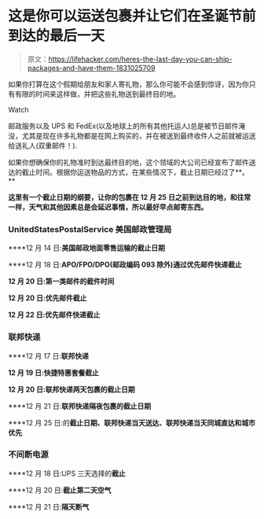 # 这是你可以运送包裹并让它们在圣诞节前到达的最后一天

> 原文：<https://lifehacker.com/heres-the-last-day-you-can-ship-packages-and-have-them-1831025709>

如果你打算在这个假期给朋友和家人寄礼物，那么你可能不会感到惊讶，因为你只有有限的时间来这样做，并把这些礼物送到最终目的地。

Watch

邮政服务以及 UPS 和 FedEx(以及地球上的所有其他托运人)总是被节日邮件淹没，尤其是现在许多礼物都是在网上购买的，并在被送到最终收件人之前就被运送给送礼人(双重邮件！).

如果你想确保你的礼物准时到达最终目的地，这个领域的大公司已经宣布了邮件送达的截止时间。根据你运送物品的方式，在某些情况下，截止日期已经过了**。**

**这里有一个截止日期的纲要，让你的包裹在 12 月 25 日之前到达目的地，和往常一样，天气和其他因素总是会延迟事情，所以最好早点邮寄东西。**

### **UnitedStatesPostalService 美国邮政管理局**

****12 月 14 日:**美国邮政地面零售运输的截止日期**

****12 月 18 日:**APO/FPO/DPO(邮政编码 093 除外)通过优先邮件快递截止**

**12 月 20 日:第一类邮件的截件时间**

**12 月 20 日:优先邮件截止**

**12 月 22 日:优先邮件快递截止**

### **联邦快递**

****12 月 17 日:**联邦快递**

******12 月 19 日:快捷特惠套餐**截止****

****12 月 20 日:**联邦快递**两天包裹的截止日期****

****12 月 21 日:**联邦快递隔夜包裹的截止日期**

****12 月 25 日:的**截止日期、联邦快递当天送达、联邦快递当天同城直达和城市优先**

### **不间断电源**

****12 月 18 日:UPS 三天选择的**截止**

****12 月 20 日:**截止第二天空气**

****12 月 21 日:**隔天断气**